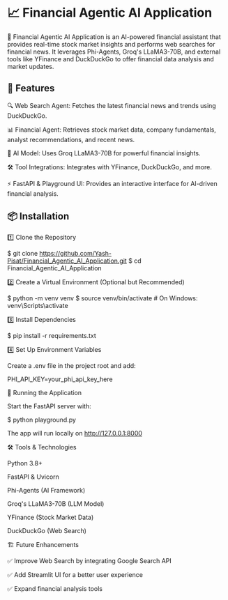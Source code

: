 # 📈 Financial Agentic AI Application

🚀 Financial Agentic AI Application is an AI-powered financial assistant that provides real-time stock market insights and performs web searches for financial news. It leverages Phi-Agents, Groq's LLaMA3-70B, and external tools like YFinance and DuckDuckGo to offer financial data analysis and market updates.

## 🌟 Features

🔍 Web Search Agent: Fetches the latest financial news and trends using DuckDuckGo.

📊 Financial Agent: Retrieves stock market data, company fundamentals, analyst recommendations, and recent news.

🤖 AI Model: Uses Groq LLaMA3-70B for powerful financial insights.

🛠️ Tool Integrations: Integrates with YFinance, DuckDuckGo, and more.

⚡ FastAPI & Playground UI: Provides an interactive interface for AI-driven financial analysis.

## 📦 Installation

1️⃣ Clone the Repository

$ git clone https://github.com/Yash-Pisat/Financial_Agentic_AI_Application.git
$ cd Financial_Agentic_AI_Application

2️⃣ Create a Virtual Environment (Optional but Recommended)

$ python -m venv venv
$ source venv/bin/activate  # On Windows: venv\Scripts\activate

3️⃣ Install Dependencies

$ pip install -r requirements.txt

4️⃣ Set Up Environment Variables

Create a .env file in the project root and add:

PHI_API_KEY=your_phi_api_key_here

🚀 Running the Application

Start the FastAPI server with:

$ python playground.py

The app will run locally on http://127.0.0.1:8000

🛠️ Tools & Technologies

Python 3.8+

FastAPI & Uvicorn

Phi-Agents (AI Framework)

Groq's LLaMA3-70B (LLM Model)

YFinance (Stock Market Data)

DuckDuckGo (Web Search)

🏗️ Future Enhancements

✅ Improve Web Search by integrating Google Search API

✅ Add Streamlit UI for a better user experience

✅ Expand financial analysis tools
